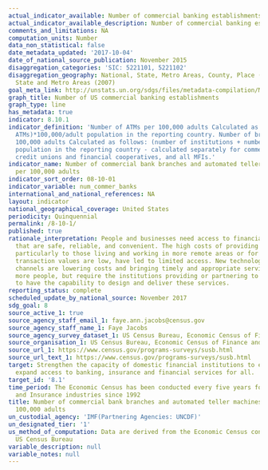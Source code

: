 ```yaml
---
actual_indicator_available: Number of commercial banking establishments
actual_indicator_available_description: Number of commercial banking establishments
comments_and_limitations: NA
computation_units: Number
data_non_statistical: false
date_metadata_updated: '2017-10-04'
date_of_national_source_publication: November 2015
disaggregation_categories: 'SIC: 5221101, 5221102'
disaggregation_geography: National, State, Metro Areas, County, Place (2012) National,
  State and Metro Areas (2007)
goal_meta_link: http://unstats.un.org/sdgs/files/metadata-compilation/Metadata-Goal-8.pdf
graph_title: Number of US commercial banking establishments
graph_type: line
has_metadata: true
indicator: 8.10.1
indicator_definition: 'Number of ATMs per 100,000 adults Calculated as: (number of
  ATMs)*100,000/adult population in the reporting country. Number of branches per
  100,000 adults Calculated as follows: (number of institutions + number of branches)*100,000/adult
  population in the reporting country - calculated separately for commercial banks,
  credit unions and financial cooperatives, and all MFIs.'
indicator_name: Number of commercial bank branches and automated teller machines (ATMs)
  per 100,000 adults
indicator_sort_order: 08-10-01
indicator_variable: num_commer_banks
international_and_national_references: NA
layout: indicator
national_geographical_coverage: United States
periodicity: Quinquennial
permalink: /8-10-1/
published: true
rationale_interpretation: People and businesses need access to financial services
  that are safe, reliable, and convenient. The high costs of providing these services,
  particularly to those living and working in more remote areas or for those whose
  transaction values are low, have led to limited access. New technologies and delivery
  channels are lowering costs and bringing timely and appropriate services to even
  more people, but require the institutions providing or partnering to provide services
  to have the capability to design and deliver these services.
reporting_status: complete
scheduled_update_by_national_source: November 2017
sdg_goal: 8
source_active_1: true
source_agency_staff_email_1: faye.ann.jacobs@census.gov
source_agency_staff_name_1: Faye Jacobs
source_agency_survey_dataset_1: US Census Bureau, Economic Census of Finance and Insurance
source_organisation_1: US Census Bureau, Economic Census of Finance and Insurance
source_url_1: https://www.census.gov/programs-surveys/susb.html
source_url_text_1: https://www.census.gov/programs-surveys/susb.html
target: Strengthen the capacity of domestic financial institutions to encourage and
  expand access to banking, insurance and financial services for all.
target_id: '8.1'
time_period: The Economic Census has been conducted every five years for the Finance
  and Insurance industries since 1992
title: Number of commercial bank branches and automated teller machines (ATMs) per
  100,000 adults
un_custodial_agency: 'IMF(Partnering Agencies: UNCDF)'
un_designated_tier: '1'
us_method_of_computation: Data are derived from the Economic Census conducted by the
  US Census Bureau
variable_description: null
variable_notes: null
---
```

